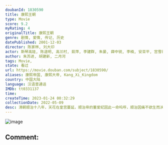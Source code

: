 ```yaml
---
doubanId: 1830590
title: 康熙王朝
type: Movie
score: 9.2
myRating: 4
originalTitle: 康熙王朝
genre: 剧情, 爱情, 传记, 历史
datePublished: 2001-12-03
director: 陈家林, 刘大印
actor: 斯琴高娃, 陈道明, 高兰村, 茹萍, 李建群, 朱晏, 薛中锐, 李楠, 安亚平, 宫雪花, 胡天鸽, 李晨涛, 刘钧, 博弘, 廖京生, 李洪涛, 高田昊, 万中良, 朱艺丹, 姚长安, 宋来运, 张光正, 曹永祥, 马小矛, 陈斌, 苏廷石, 刘大印, 侯永生, 刘毓滨, 卢勇, 汤加丽, 高宏亮, 李明, 李如平, 王也天, 陈大中, 郝铁男, 白杨, 崔岱, 赵凯, 薛亦伦, 马捷, 李小雷, 刘长生, 尚言生, 关德俊, 陈韦辰, 刘挺, 胡珊珊, 赵景文, 马子俊, 张钰, 田二喜, 叶彤, 李忠林
author: 朱苏进, 胡建新, 二月河
tags: Movie, 
state: 看过
url: https://movie.douban.com/subject/1830590/
aliases: 康熙帝国, 康熙大帝, Kang_Xi_Kingdom
country: 中国大陆
language: 汉语普通话
IMDb: tt0331137
time: 
createTime: 2023-01-24 00:32:29
collectionDate: 2022-05-09
desc: 清朝顺治十八年，天花在皇宫蔓延，顺治帝的董爱妃因此一命呜呼，顺治因痛不欲生而决意出家。此时，清帝国充满了内隐外忧。危急之际，孝庄太后（斯琴高娃饰）当机立断，将得了天花初愈的年仅八岁的皇子玄烨力推为皇...
---
```


![image](p2373067679.jpg)

Comment: 
---

